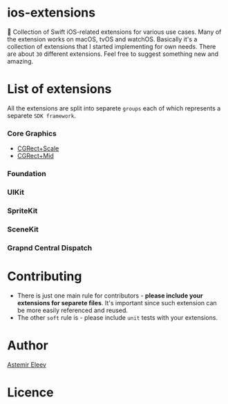 # ios-extensions
🎉 Collection of Swift iOS-related extensions for various use cases. Many of the extension works on macOS, tvOS and watchOS. Basically it's a collection of extensions that I started implementing for own needs. There are about `30` different extensions. Feel free to suggest something new and amazing. 

# List of extensions
All the extensions are split into separete `groups` each of which represents a separete `SDK framework`. 

### Core Graphics 
- [CGRect+Scale](https://github.com/jVirus/ios-extensions/blob/master/ios-extensions/Extensions/CoreGraphics/CGRect%2BScale.swift)
- [CGRect+Mid](https://github.com/jVirus/ios-extensions/blob/master/ios-extensions/Extensions/CoreGraphics/CGRect%2BMid.swift)
### Foundation
### UIKit
### SpriteKit
### SceneKit
### Grapnd Central Dispatch


# Contributing 
- There is just one main rule for contributors - **please include your extensions for separete files**. It's important since such extension can be more easily referenced and reused.
- The other `soft` rule is - please include `unit` tests with your extensions. 

# Author 
[Astemir Eleev](https://github.com/jVirus)

# Licence

